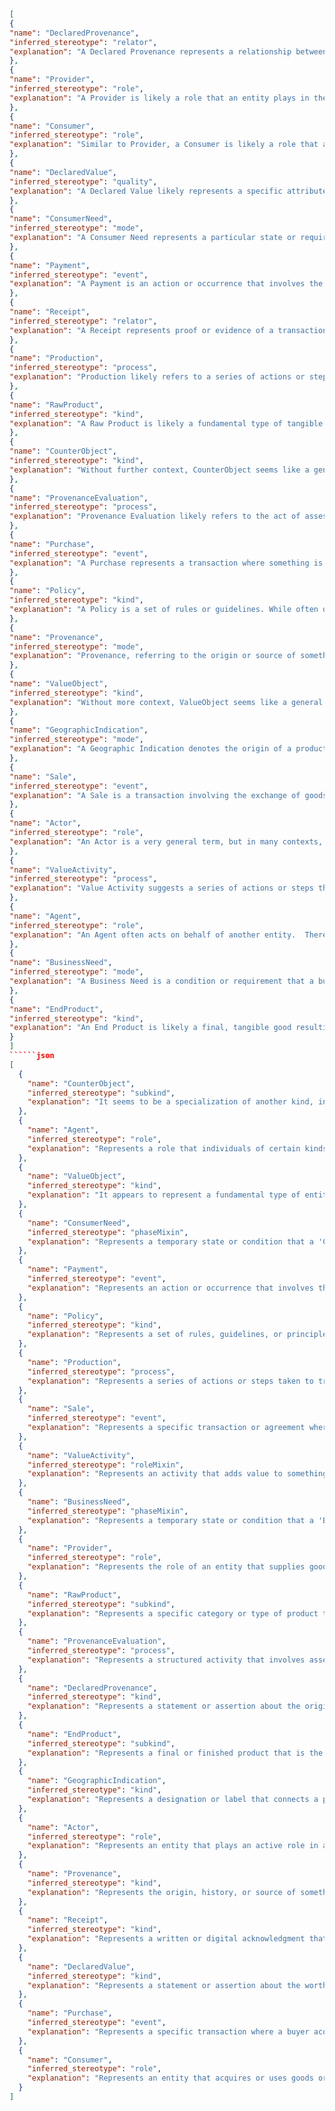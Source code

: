 ```json
[
{
"name": "DeclaredProvenance",
"inferred_stereotype": "relator",
"explanation": "A Declared Provenance represents a relationship between a Provider and a Consumer, indicating the origin or source of something. This aligns with the concept of a relator, which connects two or more individuals through a material relation."
},
{
"name": "Provider",
"inferred_stereotype": "role",
"explanation": "A Provider is likely a role that an entity plays in the context of providing something.  Roles are anti-rigid specializations of kinds, meaning they represent contingent classifications based on relationships."
},
{
"name": "Consumer",
"inferred_stereotype": "role",
"explanation": "Similar to Provider, a Consumer is likely a role that an entity plays in the context of consuming or using something. It's a contingent classification based on a relationship."
},
{
"name": "DeclaredValue",
"inferred_stereotype": "quality",
"explanation": "A Declared Value likely represents a specific attribute or characteristic that can be measured or evaluated, such as a monetary value or a quality assessment. Qualities are particularized properties often understood as values in a conceptual space."
},
{
"name": "ConsumerNeed",
"inferred_stereotype": "mode",
"explanation": "A Consumer Need represents a particular state or requirement of a Consumer. Modes are particularized properties that are not typically measured as values, like needs or desires."
},
{
"name": "Payment",
"inferred_stereotype": "event",
"explanation": "A Payment is an action or occurrence that involves the transfer of value, typically as part of a transaction. Events unfold in time and are instances of perdurant types."
},
{
"name": "Receipt",
"inferred_stereotype": "relator",
"explanation": "A Receipt represents proof or evidence of a transaction, typically involving a buyer and a seller.  It connects entities in a material relation."
},
{
"name": "Production",
"inferred_stereotype": "process",
"explanation": "Production likely refers to a series of actions or steps involved in creating or manufacturing something.  Processes are types of perdurants."
},
{
"name": "RawProduct",
"inferred_stereotype": "kind",
"explanation": "A Raw Product is likely a fundamental type of tangible good used as input in a production process. Kinds are fundamental categories of endurants with principles of identity and persistence."
},
{
"name": "CounterObject",
"inferred_stereotype": "kind",
"explanation": "Without further context, CounterObject seems like a general type of physical object. It could be a placeholder for a more specific kind or require further refinement."
},
{
"name": "ProvenanceEvaluation",
"inferred_stereotype": "process",
"explanation": "Provenance Evaluation likely refers to the act of assessing or verifying the origin and history of something, making it a process."
},
{
"name": "Purchase",
"inferred_stereotype": "event",
"explanation": "A Purchase represents a transaction where something is bought, making it an instance of a perdurant type."
},
{
"name": "Policy",
"inferred_stereotype": "kind",
"explanation": "A Policy is a set of rules or guidelines. While often documented, the policy itself, as a concept, can be considered a kind, representing a fundamental category."
},
{
"name": "Provenance",
"inferred_stereotype": "mode",
"explanation": "Provenance, referring to the origin or source of something, is a particularized property or characteristic. Since it's not usually measured quantitatively, it aligns more with a mode than a quality."
},
{
"name": "ValueObject",
"inferred_stereotype": "kind",
"explanation": "Without more context, ValueObject seems like a general type of entity that holds or represents value. It could be refined into a more specific kind depending on its role."
},
{
"name": "GeographicIndication",
"inferred_stereotype": "mode",
"explanation": "A Geographic Indication denotes the origin of a product or service, often tied to quality or characteristics. It's a property that is not directly measurable as a value, making it a mode."
},
{
"name": "Sale",
"inferred_stereotype": "event",
"explanation": "A Sale is a transaction involving the exchange of goods or services, making it an event, which is an instance of a perdurant type."
},
{
"name": "Actor",
"inferred_stereotype": "role",
"explanation": "An Actor is a very general term, but in many contexts, it implies a role that an entity takes on, especially in processes or events."
},
{
"name": "ValueActivity",
"inferred_stereotype": "process",
"explanation": "Value Activity suggests a series of actions or steps that contribute to producing value, making it a process."
},
{
"name": "Agent",
"inferred_stereotype": "role",
"explanation": "An Agent often acts on behalf of another entity.  Therefore, it represents a role taken on by an individual or organization."
},
{
"name": "BusinessNeed",
"inferred_stereotype": "mode",
"explanation": "A Business Need is a condition or requirement that a business has. As a need, it is a particularized property that is not a value in a conceptual space, making it a mode."
},
{
"name": "EndProduct",
"inferred_stereotype": "kind",
"explanation": "An End Product is likely a final, tangible good resulting from a production process. It represents a fundamental type of object with its own identity, making it a kind."
}
]
``````json
[
  {
    "name": "CounterObject",
    "inferred_stereotype": "subkind",
    "explanation": "It seems to be a specialization of another kind, indicating a more specific type of object within a broader category. It likely inherits properties from its parent kind and adds more specific characteristics."
  },
  {
    "name": "Agent",
    "inferred_stereotype": "role",
    "explanation": "Represents a role that individuals of certain kinds can play within a specific context. For example, a 'Person' can have the role of 'Agent' in a transaction. This role implies certain responsibilities, permissions, and actions that the individual can perform while acting as an 'Agent'."
  },
  {
    "name": "ValueObject",
    "inferred_stereotype": "kind",
    "explanation": "It appears to represent a fundamental type of entity that encapsulates a specific value or set of values.  It implies that 'ValueObject' instances have intrinsic properties related to representing and managing values."
  },
  {
    "name": "ConsumerNeed",
    "inferred_stereotype": "phaseMixin",
    "explanation": "Represents a temporary state or condition that a 'Consumer' might experience. It suggests a change in the 'Consumer' related to a specific need, which could be contingent on various factors."
  },
  {
    "name": "Payment",
    "inferred_stereotype": "event",
    "explanation": "Represents an action or occurrence that involves the transfer of a certain value from one party to another as a means of compensation or exchange."
  },
  {
    "name": "Policy",
    "inferred_stereotype": "kind",
    "explanation": "Represents a set of rules, guidelines, or principles that govern a specific activity or process. For example, a 'Policy' might define the terms of use for a service, the rules for accessing a resource, or the guidelines for conducting a business transaction."
  },
  {
    "name": "Production",
    "inferred_stereotype": "process",
    "explanation": "Represents a series of actions or steps taken to transform raw materials or inputs into finished goods or a desired outcome. It suggests a structured and organized activity involving multiple stages, resources, and transformations."
  },
  {
    "name": "Sale",
    "inferred_stereotype": "event",
    "explanation": "Represents a specific transaction or agreement where goods, services, or assets are exchanged for a predetermined value."
  },
  {
    "name": "ValueActivity",
    "inferred_stereotype": "roleMixin",
    "explanation": "Represents an activity that adds value to something or someone. For example, 'Production' could be considered a 'ValueActivity' as it transforms raw materials into a more valuable end product."
  },
  {
    "name": "BusinessNeed",
    "inferred_stereotype": "phaseMixin",
    "explanation": "Represents a temporary state or condition that a 'Business' might experience, indicating a specific requirement or objective that needs to be addressed for the business to operate effectively or achieve its goals."
  },
  {
    "name": "Provider",
    "inferred_stereotype": "role",
    "explanation": "Represents the role of an entity that supplies goods, services, or resources to others in exchange for compensation or as part of an agreement. It implies certain responsibilities and capabilities related to fulfilling the needs or demands of those being supplied."
  },
  {
    "name": "RawProduct",
    "inferred_stereotype": "subkind",
    "explanation": "Represents a specific category or type of product that serves as an input or raw material in a production or manufacturing process. It suggests that 'RawProduct' instances are unprocessed or minimally processed and are intended to be transformed into more refined or finished products."
  },
  {
    "name": "ProvenanceEvaluation",
    "inferred_stereotype": "process",
    "explanation": "Represents a structured activity that involves assessing or verifying the origin, history, and authenticity of something."
  },
  {
    "name": "DeclaredProvenance",
    "inferred_stereotype": "kind",
    "explanation": "Represents a statement or assertion about the origin, history, or source of something."
  },
  {
    "name": "EndProduct",
    "inferred_stereotype": "subkind",
    "explanation": "Represents a final or finished product that is the result of a production, manufacturing, or transformation process. It suggests that 'EndProduct' instances are ready for use, consumption, or distribution."
  },
  {
    "name": "GeographicIndication",
    "inferred_stereotype": "kind",
    "explanation": "Represents a designation or label that connects a product to a specific geographic origin or location."
  },
  {
    "name": "Actor",
    "inferred_stereotype": "role",
    "explanation": "Represents an entity that plays an active role in a particular process, activity, or system. It suggests that 'Actor' instances have agency and can perform actions, make decisions, or interact with other entities."
  },
  {
    "name": "Provenance",
    "inferred_stereotype": "kind",
    "explanation": "Represents the origin, history, or source of something, encompassing the sequence of events, custody records, and transformations it has undergone."
  },
  {
    "name": "Receipt",
    "inferred_stereotype": "kind",
    "explanation": "Represents a written or digital acknowledgment that serves as proof of a transaction or exchange."
  },
  {
    "name": "DeclaredValue",
    "inferred_stereotype": "kind",
    "explanation": "Represents a statement or assertion about the worth, value, or significance of something."
  },
  {
    "name": "Purchase",
    "inferred_stereotype": "event",
    "explanation": "Represents a specific transaction where a buyer acquires goods, services, or assets from a seller in exchange for payment or a predetermined value."
  },
  {
    "name": "Consumer",
    "inferred_stereotype": "role",
    "explanation": "Represents an entity that acquires or uses goods or services to satisfy needs or desires."
  }
]
```
